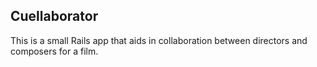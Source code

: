 ## Cuellaborator

This is a small Rails app that aids in collaboration between 
directors and composers for a film.
